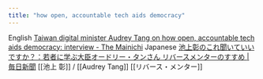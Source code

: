 ```yaml
---
title: "how open, accountable tech aids democracy"
---
```


English [Taiwan digital minister Audrey Tang on how open, accountable tech aids democracy: interview - The Mainichi](https://mainichi.jp/english/articles/20220114/p2a/00m/0in/047000c)
Japanese [池上彰のこれ聞いていいですか？：若者に学ぶ大臣オードリー・タンさん リバースメンターのすすめ | 毎日新聞](https://mainichi.jp/articles/20220114/k00/00m/040/388000c)
[[池上 彰]] / [[Audrey Tang]]
[[リバース・メンター]]
